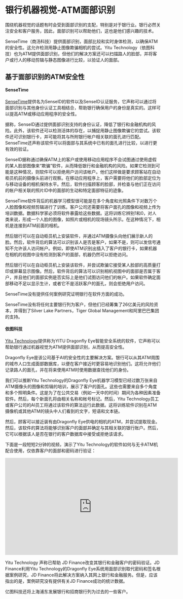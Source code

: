 # 银行机器视觉-ATM面部识别

围绕机器视觉的话题有时会受到面部识别的支配，特别是对于银行业。银行必然关注安全和客户服务，因此，面部识别可以帮助他们，这也是他们感兴趣的技术。

SenseTime（商汤科技）提供面部识别，面部比较和实时身体检测，以确保ATM的安全性。这允许检测用静止图像欺骗相机的尝试。Yitu Technology（依图科技）也为ATM提供面部识别，但他们的解决方案还可以扫描路人的脸部，并将客户或行人的移动剪辑与静态图像进行比较，以验证人的面部。

## 基于面部识别的ATM安全性
#### SenseTime

[SenseTime](https://www.sensetime.com/)提供名为SenseID的软件以及SenseID认证服务，它声称可以通过将面部识别与其他身份认证工具相结合，帮助银行确保用户的身份是真实的。这样可以提高ATM或移动应用程序的安全性。

据称，SenseID通过提供面部识别支持的身份认证，降低了银行和金融机构的风险。此外，该软件还可以检测活体的存在，以捕捉用静止图像欺骗它的尝试。该软件还可识别银行卡，并可能将其与所附银行帐户相关联的面孔进行匹配。SenseTime还声称该软件可以将面部与其系统中已有的面孔进行比较，以进行更有效的验证。    

SenseID据称通过确保ATM上的客户或使用移动应用程序不会试图通过使用虚假的某人脸部图像来“欺骗”软件，从而降低银行和金融机构的风险。如果它检测到可能是这种情况，则软件可以拒绝用户访问该帐户。他们这样做是要求顾客站在自动柜员机前的摄像头前进行观察。在移动应用程序上，客户需要将他们的脸部定位为与移动设备的相机保持水平。然后，软件扫描顾客的脸部，并检查与他们正在访问的帐户相关联的照片ID中的面部的生动和特定面部特征的迹象。

SenseTime软件背后的机器学习模型很可能是在多个角度和光照条件下对数万个人脸图像和视频剪辑进行了训练。客户公司还需要将客户面孔的图像和视频上传为培训数据。数据科学家必须将软件暴露给这些数据。这将训练它辨别1和0，对人类来说，形成一个人脸的图像，如照片或相机的现场镜头所示。在这种情况下，相机是连接到ATM前面的相机。

然后银行可以在自动柜员机上安装软件，并通过ATM摄像头向他们展示新人的脸。然后，软件背后的算法可以识别该人是否是客户，如果不是，则可以发信号通知不允许该人访问帐户。例如，即使ATM识别出插入了客户的银行卡，如果机器在相机的视图中没有检测到客户的面部，机器仍然可以拒绝访问。

然后银行可以在自动柜员机上安装该软件，并尝试欺骗它接受某人脸部的高质量打印或屏幕显示图像。然后，软件背后的算法可以识别相机视图中的面部是否属于客户，并且他们的面部实例是否实际上是他们试图访问他们的帐户。如果软件确定面部移动不足以显示生计，或者它不是活跃客户的面孔，则会拒绝用户访问。

SenseTime没有提供任何案例研究证明银行在软件方面的成功。

SenseTime没有将任何主要银行列为客户，但他们已经筹集了26亿美元的风险资本，并得到了Silver Lake Partners，Tiger Global Management和阿里巴巴集团的支持。

#### 依图科技
[Yitu Technology](https://www.yitutech.com/en/)提供称为YITU Dragonfly Eye智能安全系统的软件，它声称可以帮助银行通过机器视觉为ATM提供面部识别，从而提高安全性。

Dragonfly Eye是该公司基于AI的安全性的主要解决方案。银行可以从其ATM周围的城市人口生成面部数据库，以便在客户接近时更容易地识别他们。这将允许他们记录路人的面孔，并在将来使用ATM时使用数据查找他们的身份。

我们可以推断Yitu Technology的Dragonfly Eye机器学习模型已经过数万张来自ATM摄像头的图像和剪辑的培训，展示了客户的面孔。这些也需要来自多个角度和多个照明条件。这是为了在公共交易（例如一天中的时间）期间为各种因素准备软件。然后，每个新面孔将由相关名称和帐号标记。然后，Yitu Technology员工或客户公司的AI员工将通过该软件的算法运行此数据。这将训练软件识别在ATM摄像机或其他ATM的镜头中人们看到的文字，短语和文本链。

然后，顾客可以接近装有由Dragonfly Eye供电的相机的ATM，并尝试提取现金。然后，该软件的算法将能够识别客户的面部并确定与其相关联的银行账户。然后，它可以根据该人是否在银行的客户数据库中接受或拒绝该请求。

下面是一段短短2分钟的视频，演示了Yitu Technology的软件如何与无卡ATM机配合使用，仅依靠客户的面部和密码进行验证：
<iframe width="560" height="315" src="https://www.youtube.com/embed/FAO_qKR-eK4" frameborder="0" allow="accelerometer; autoplay; encrypted-media; gyroscope; picture-in-picture" allowfullscreen></iframe>

Yitu Technology 声称已帮助 JD Finance改变其银行和金融客户的密码验证。JD Finance利用Yitu Technology的Dragonfly Eye系统用面部识别取代密码和签名根据案例研究，JD Finance将此解决方案纳入其网上银行和金融服务。但是，应该指出的是，案例研究没有提供有关JD Finance成功的统计数据。

亿图科技还将上海浦东发展银行和招商银行列为过去的一些客户。
